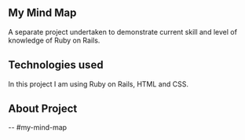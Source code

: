 ## My Mind Map

A separate project undertaken to demonstrate current skill and level of knowledge of Ruby on Rails.

## Technologies used

In this project I am using Ruby on Rails, HTML and CSS.

## About Project
--
#my-mind-map
